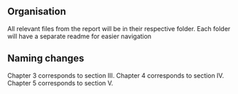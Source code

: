 ## Organisation
All relevant files from the report will be in their respective folder.
Each folder will have a separate readme for easier navigation

## Naming changes
Chapter 3 corresponds to section III. 
Chapter 4 corresponds to section IV. 
Chapter 5 corresponds to section V. 
